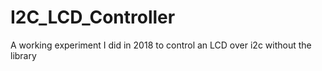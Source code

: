 # I2C_LCD_Controller
 A working experiment I did in 2018 to control an LCD over i2c without the library
